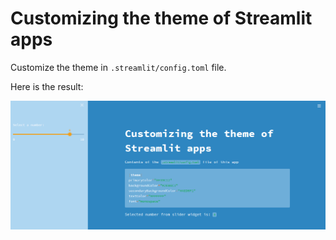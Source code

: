# Customizing the theme of Streamlit apps

Customize the theme in `.streamlit/config.toml` file.

Here is the result:

![Customizing the theme of Streamlit apps](./img/customizing-theme.png)
